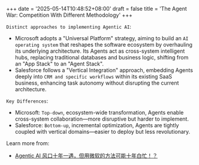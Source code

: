 +++
date = '2025-05-14T10:48:52+08:00'
draft = false
title = 'The Agent War: Competition With Different Methodology'
+++

`Distinct approaches to implementing Agentic AI`:

- Microsoft adopts a "Universal Platform" strategy, aiming to build an `AI operating system` that reshapes the software ecosystem by overhauling its underlying architecture. Its Agents act as cross-system intelligent hubs, replacing traditional databases and business logic, shifting from an "App Stack" to an "Agent Stack".
- Salesforce follows a "Vertical Integration" approach, embedding Agents deeply into `CRM and specific workflows` within its existing SaaS business, enhancing task autonomy without disrupting the current architecture.

`Key Differences`:

- Microsoft: `Top-down`, ecosystem-wide transformation, Agents enable cross-system collaboration—more disruptive but harder to implement.
- Salesforce: `Bottom-up`, incremental optimization, Agents are tightly coupled with vertical domains—easier to deploy but less revolutionary.

Learn more from: 
- [Agentic AI 风口十年一遇，但用微软的方法可能十年白忙！？](https://mp.weixin.qq.com/s/9-sWszU8r3y5eLJ5mbmaAA)
